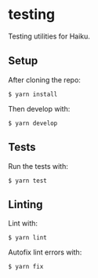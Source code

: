 # testing

Testing utilities for Haiku.

## Setup

After cloning the repo:

```
$ yarn install
```

Then develop with:

```
$ yarn develop
```

## Tests

Run the tests with:

```
$ yarn test
```

## Linting

Lint with:

```
$ yarn lint
```

Autofix lint errors with:

```
$ yarn fix
```
